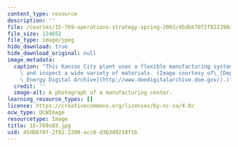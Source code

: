 ```yaml
---
content_type: resource
description: ''
file: /courses/15-769-operations-strategy-spring-2003/45dbb70f2f822290acc0d3b3d9218f1b_15-769s03.jpg
file_size: 124652
file_type: image/jpeg
hide_download: true
hide_download_original: null
image_metadata:
  caption: "This Kansas City plant uses a flexible manufacturing system to produce\
    \ and inspect a wide variety of materials. (Image courtesy of\_[Department of\
    \ Energy Digital Archive](http://www.doedigitalarchive.doe.gov/).)"
  credit: ''
  image-alt: A photograph of a manufacturing center.
learning_resource_types: []
license: https://creativecommons.org/licenses/by-nc-sa/4.0/
ocw_type: OCWImage
resourcetype: Image
title: 15-769s03.jpg
uid: 45dbb70f-2f82-2290-acc0-d3b3d9218f1b
---
```

